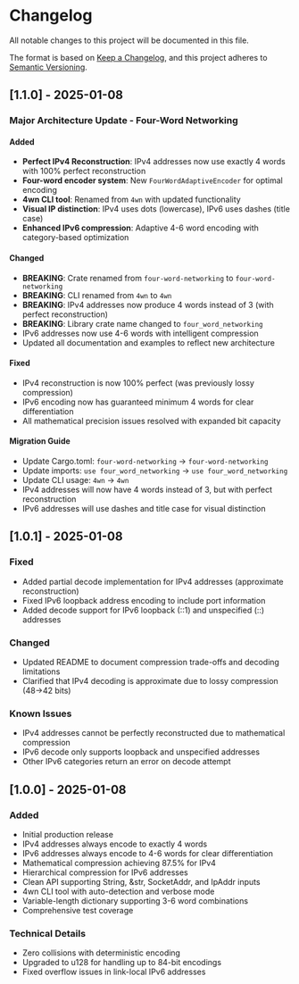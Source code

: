 # Changelog

All notable changes to this project will be documented in this file.

The format is based on [Keep a Changelog](https://keepachangelog.com/en/1.0.0/),
and this project adheres to [Semantic Versioning](https://semver.org/spec/v2.0.0.html).

## [1.1.0] - 2025-01-08

### Major Architecture Update - Four-Word Networking

#### Added
- **Perfect IPv4 Reconstruction**: IPv4 addresses now use exactly 4 words with 100% perfect reconstruction
- **Four-word encoder system**: New `FourWordAdaptiveEncoder` for optimal encoding
- **4wn CLI tool**: Renamed from `4wn` with updated functionality
- **Visual IP distinction**: IPv4 uses dots (lowercase), IPv6 uses dashes (title case)
- **Enhanced IPv6 compression**: Adaptive 4-6 word encoding with category-based optimization

#### Changed
- **BREAKING**: Crate renamed from `four-word-networking` to `four-word-networking`
- **BREAKING**: CLI renamed from `4wn` to `4wn`
- **BREAKING**: IPv4 addresses now produce 4 words instead of 3 (with perfect reconstruction)
- **BREAKING**: Library crate name changed to `four_word_networking`
- IPv6 addresses now use 4-6 words with intelligent compression
- Updated all documentation and examples to reflect new architecture

#### Fixed
- IPv4 reconstruction is now 100% perfect (was previously lossy compression)
- IPv6 encoding now has guaranteed minimum 4 words for clear differentiation
- All mathematical precision issues resolved with expanded bit capacity

#### Migration Guide
- Update Cargo.toml: `four-word-networking` → `four-word-networking`
- Update imports: `use four_word_networking` → `use four_word_networking`
- Update CLI usage: `4wn` → `4wn`
- IPv4 addresses will now have 4 words instead of 3, but with perfect reconstruction
- IPv6 addresses will use dashes and title case for visual distinction

## [1.0.1] - 2025-01-08

### Fixed
- Added partial decode implementation for IPv4 addresses (approximate reconstruction)
- Fixed IPv6 loopback address encoding to include port information
- Added decode support for IPv6 loopback (::1) and unspecified (::) addresses

### Changed
- Updated README to document compression trade-offs and decoding limitations
- Clarified that IPv4 decoding is approximate due to lossy compression (48→42 bits)

### Known Issues
- IPv4 addresses cannot be perfectly reconstructed due to mathematical compression
- IPv6 decode only supports loopback and unspecified addresses
- Other IPv6 categories return an error on decode attempt

## [1.0.0] - 2025-01-08

### Added
- Initial production release
- IPv4 addresses always encode to exactly 4 words
- IPv6 addresses always encode to 4-6 words for clear differentiation
- Mathematical compression achieving 87.5% for IPv4
- Hierarchical compression for IPv6 addresses
- Clean API supporting String, &str, SocketAddr, and IpAddr inputs
- 4wn CLI tool with auto-detection and verbose mode
- Variable-length dictionary supporting 3-6 word combinations
- Comprehensive test coverage

### Technical Details
- Zero collisions with deterministic encoding
- Upgraded to u128 for handling up to 84-bit encodings
- Fixed overflow issues in link-local IPv6 addresses